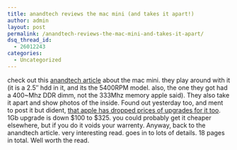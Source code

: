 ```yaml
---
title: anandtech reviews the mac mini (and takes it apart!)
author: admin
layout: post
permalink: /anandtech-reviews-the-mac-mini-and-takes-it-apart/
dsq_thread_id:
  - 26012243
categories:
  - Uncategorized
---
```

check out this [anandtech article][1] about the mac mini. they play around with it (it is a 2.5&#8243; hdd in it, and its the 5400RPM model. also, the one they got had a 400~Mhz DDR dimm, not the 333Mhz memory apple said). They also take it apart and show photos of the inside. Found out yesterday too, and ment to post it but dident, [that apple has dropped prices of upgrades for it too][2]. 1Gb upgrade is down $100 to $325. you could probably get it cheaper elsewhere, but if you do it voids your warrenty. Anyway, back to the anandtech article. very interesting read. goes in to lots of details. 18 pages in total. Well worth the read.

 [1]: http://www.anandtech.com/mac/showdoc.aspx?i=2328
 [2]: http://www.theregister.co.uk/2005/01/25/apple_cuts_mini_memory_price/